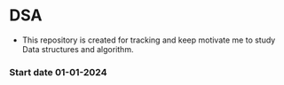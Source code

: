 # DSA

- This repository is created for tracking and keep motivate me to study Data structures and algorithm.

### Start date 01-01-2024
